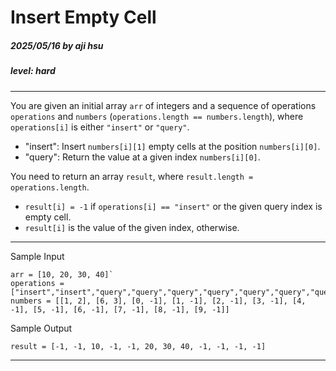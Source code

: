 # Insert Empty Cell

##### 2025/05/16 by aji hsu

##### level: hard

---
You are given an initial array `arr` of integers and a sequence of operations `operations`
and `numbers` (`operations.length == numbers.length`),
where `operations[i]` is either `"insert"` or `"query"`.  

* "insert": Insert `numbers[i][1]` empty cells at the position `numbers[i][0]`.
* "query": Return the value at a given index `numbers[i][0]`.

You need to return an array `result`, where `result.length = operations.length`.
* `result[i] = -1` if `operations[i] == "insert"` or the given query index is empty cell.
* `result[i]` is the value of the given index, otherwise.

---

Sample Input  
```text
arr = [10, 20, 30, 40]`  
operations = ["insert","insert","query","query","query","query","query","query","query","query","query"]
numbers = [[1, 2], [6, 3], [0, -1], [1, -1], [2, -1], [3, -1], [4, -1], [5, -1], [6, -1], [7, -1], [8, -1], [9, -1]]
```

Sample Output
```text
result = [-1, -1, 10, -1, -1, 20, 30, 40, -1, -1, -1, -1]
```

---